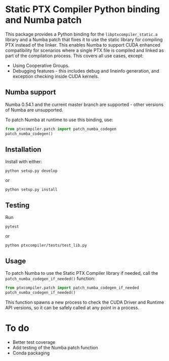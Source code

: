 # Static PTX Compiler Python binding and Numba patch

This package provides a Python binding for the `libptxcompiler_static.a` library
and a Numba patch that fixes it to use the static library for compiling PTX
instead of the linker. This enables Numba to support CUDA enhanced
compatibility for scenarios where a single PTX file is compiled and linked as
part of the compilation process. This covers all use cases, except:

- Using Cooperative Groups.
- Debugging features - this includes debug and lineinfo generation, and
  exception checking inside CUDA kernels.


## Numba support

Numba 0.54.1 and the current master branch are supported - other versions of
Numba are unsupported.

To patch Numba at runtime to use this binding, use:

```python
from ptxcompiler.patch import patch_numba_codegen
patch_numba_codegen()
```


## Installation

Install with either:

```
python setup.py develop
```

or

```
python setup.py install
```


## Testing

Run

```
pytest
```

or

```
python ptxcompiler/tests/test_lib.py
```


## Usage

To patch Numba to use the Static PTX Compiler library if needed, call the
`patch_numba_codegen_if_needed()` function:

```python
from ptxcompiler.patch import patch_numba_codegen_if_needed
patch_numba_codegen_if_needed()
```

This function spawns a new process to check the CUDA Driver and Runtime API
versions, so it can be safely called at any point in a process.


# To do

- Better test coverage
- Add testing of the Numba patch function
- Conda packaging

